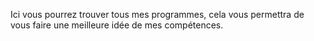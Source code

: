 Ici vous pourrez trouver tous mes programmes,
cela vous permettra de vous faire une meilleure idée de mes compétences.
